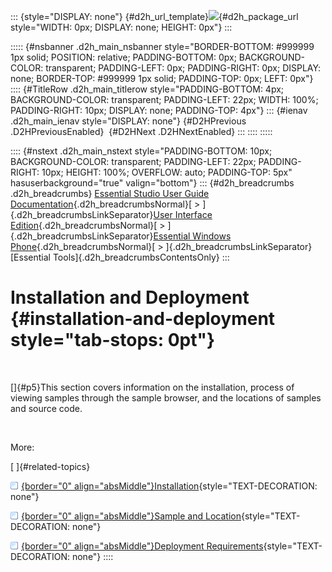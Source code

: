 ::: {style="DISPLAY: none"}
[](ms-xhelp:///?Id=d2h_url_template){#d2h_url_template}![](!package_url!){#d2h_package_url style="WIDTH: 0px; DISPLAY: none; HEIGHT: 0px"}
:::

::::: {#nsbanner .d2h_main_nsbanner style="BORDER-BOTTOM: #999999 1px solid; POSITION: relative; PADDING-BOTTOM: 0px; BACKGROUND-COLOR: transparent; PADDING-LEFT: 0px; PADDING-RIGHT: 0px; DISPLAY: none; BORDER-TOP: #999999 1px solid; PADDING-TOP: 0px; LEFT: 0px"}
:::: {#TitleRow .d2h_main_titlerow style="PADDING-BOTTOM: 4px; BACKGROUND-COLOR: transparent; PADDING-LEFT: 22px; WIDTH: 100%; PADDING-RIGHT: 10px; DISPLAY: none; PADDING-TOP: 4px"}
::: {#ienav .d2h_main_ienav style="DISPLAY: none"}
[](ms-xhelp:///?Id=d2c18c81-930b-42bb-9e6a-4d61edcc594e){#D2HPrevious .D2HPreviousEnabled}  [](ms-xhelp:///?Id=518c4de0-8d1f-4adf-a74d-e627854c5c25){#D2HNext .D2HNextEnabled}
:::
::::
:::::

:::: {#nstext .d2h_main_nstext style="PADDING-BOTTOM: 10px; BACKGROUND-COLOR: transparent; PADDING-LEFT: 22px; PADDING-RIGHT: 10px; HEIGHT: 100%; OVERFLOW: auto; PADDING-TOP: 5px" hasuserbackground="true" valign="bottom"}
::: {#d2h_breadcrumbs .d2h_breadcrumbs}
[Essential Studio User Guide Documentation](ms-xhelp:///?Id=12457748-09e3-4d74-a240-8e049cedf030){.d2h_breadcrumbsNormal}[ \> ]{.d2h_breadcrumbsLinkSeparator}[User Interface Edition](ms-xhelp:///?Id=c29296b7-531c-413b-a0ec-488ca1f7f669){.d2h_breadcrumbsNormal}[ \> ]{.d2h_breadcrumbsLinkSeparator}[Essential Windows Phone](ms-xhelp:///?Id=5ea1999c-4eff-4775-b84e-407dc825f555){.d2h_breadcrumbsNormal}[ \> ]{.d2h_breadcrumbsLinkSeparator}[Essential Tools]{.d2h_breadcrumbsContentsOnly}
:::

# Installation and Deployment {#installation-and-deployment style="tab-stops: 0pt"}

 

[]{#p5}This section covers information on the installation, process of viewing samples through the sample browser, and the locations of samples and source code.

 

More:

[ ]{#related-topics}

[![](button.gif){border="0" align="absMiddle"}Installation](ms-xhelp:///?Id=518c4de0-8d1f-4adf-a74d-e627854c5c25){style="TEXT-DECORATION: none"}

[![](button.gif){border="0" align="absMiddle"}Sample and Location](ms-xhelp:///?Id=9f3c8c1b-e110-4eb7-b48e-8bef6ce16381){style="TEXT-DECORATION: none"}

[![](button.gif){border="0" align="absMiddle"}Deployment Requirements](ms-xhelp:///?Id=76185e75-8730-4b38-a73f-5c514588139c){style="TEXT-DECORATION: none"}
::::
